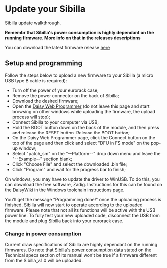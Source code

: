 
# Update your Sibilla

Sibilla update walkthrough.

**Remembr that Sibilla's power consumption is highly dependant on the running firmware. More info on that in the releases descriptions**

You can download the latest firmware release [here](https://github.com/Clatters/Sibilla/releases/tag/v1.0)

## Setup and programming

Follow the steps below to upload a new firmware to your Sibilla (a micro USB type B cable is required): </br>
- Turn off the power of your eurorack case;
- Remove the power connector on the back of Sibilla;
- Download the desired firmware;
- Open the [Daisy Web Programmer](https://electro-smith.github.io/Programmer/) (do not leave this page and start browsing on other windows while uploading the firmware, the upload process will stop);
- Connect Sibilla to your computer via USB;
- Hold the BOOT button down on the back of the module, and then press and release the RESET button. Release the BOOT button;
- On the Daisy Web Programmer page, click the Connect button on the top of the page and then click and select "DFU in FS mode" on the pop-up window;
- Select "patch_sm" on the "--Platform--" drop down menu and leave the "--Example--" section blank;
- Click "Choose File" and select the downloaded .bin file;
- Click "Program" and wait for the progress bar to finish;

On windows, you may have to update the driver to WinUSB. To do this, you can download the free software, Zadig. Instructions for this can be found on the [DaisyWiki](https://github.com/electro-smith/DaisyWiki/wiki) in the Windows toolchain instructions page.

You'll get the message "Programming done!" once the uploading process is finished. Sibilla will now start to operate according to the uploaded firmware. Please note that not all its functions will be active with the USB power line.
To fully test your new uploaded code, disconnect the USB from the module and plug Sibilla back into your eurorack case.

### Change in power consumption

Current draw specifications of Sibilla are highly dependant on the running firmwares. 
Do note that [Sibilla's power consumption data](https://github.com/Clatters/Sibilla/blob/main/README.md#current-draw) stated on the Technical specs section of its manual won't be true if a firmware different from the Sibilla_v.1.0 will be uploaded.
